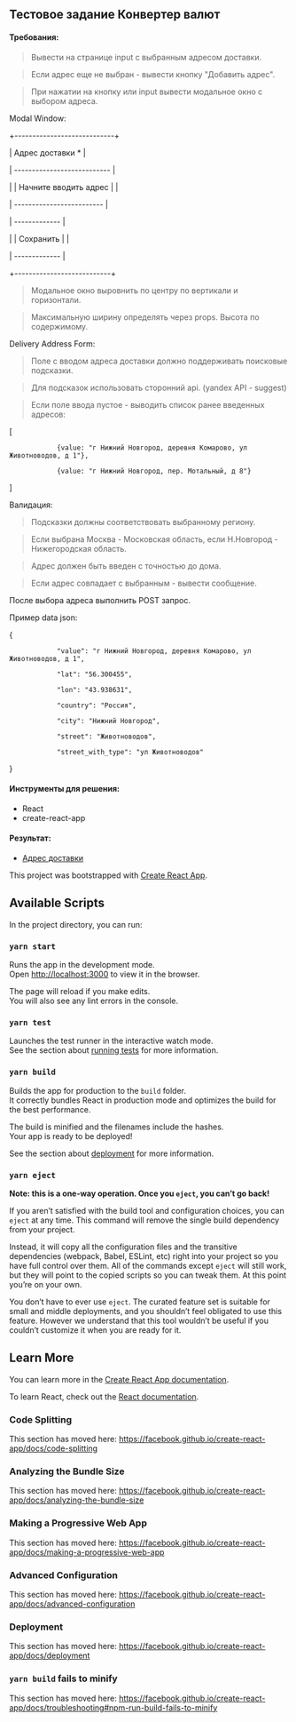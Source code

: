 ## Тестовое задание Конвертер валют

#### Требования:

> Вывести на странице input с выбранным адресом доставки.

> Если адрес еще не выбран - вывести кнопку "Добавить адрес".

 

> При нажатии на кнопку или input вывести модальное окно с выбором адреса.

 

Modal Window:

+----------------------------+

| Адрес доставки *          |

| --------------------------- |

| | Начните вводить адрес | |

| ------------------------- |

| -------------             |

| | Сохранить |             |

| -------------             |

+---------------------------+

 

> Модальное окно выровнить по центру по вертикали и горизонтали.

> Максимальную ширину определять через props. Высота по содержимому.

 

Delivery Address Form:

> Поле с вводом адреса доставки должно поддерживать поисковые подсказки.

> Для подсказок использовать сторонний api. (yandex API - suggest)

> Если поле ввода пустое - выводить список ранее введенных адресов:

[

                {value: "г Нижний Новгород, деревня Комарово, ул Животноводов, д 1"},

                {value: "г Нижний Новгород, пер. Мотальный, д 8"}

]

 

Валидация:

> Подсказки должны соответствовать выбранному региону.

> Если выбрана Москва - Московская область, если Н.Новгород - Нижегородская область.

> Адрес должен быть введен с точностью до дома.

> Если адрес совпадает с выбранным - вывести сообщение.

 

После выбора адреса выполнить POST запрос.

Пример data json:

{

                "value": "г Нижний Новгород, деревня Комарово, ул Животноводов, д 1",

                "lat": "56.300455",

                "lon": "43.938631",

                "country": "Россия",

                "city": "Нижний Новгород",

                "street": "Животноводов",

                "street_with_type": "ул Животноводов"

}

#### Инструменты для решения:

- React
- create-react-app


#### Результат:
- [Адрес доставки](https://2mt2m.csb.app/)

This project was bootstrapped with [Create React App](https://github.com/facebook/create-react-app).

## Available Scripts

In the project directory, you can run:

### `yarn start`

Runs the app in the development mode.<br />
Open [http://localhost:3000](http://localhost:3000) to view it in the browser.

The page will reload if you make edits.<br />
You will also see any lint errors in the console.

### `yarn test`

Launches the test runner in the interactive watch mode.<br />
See the section about [running tests](https://facebook.github.io/create-react-app/docs/running-tests) for more information.

### `yarn build`

Builds the app for production to the `build` folder.<br />
It correctly bundles React in production mode and optimizes the build for the best performance.

The build is minified and the filenames include the hashes.<br />
Your app is ready to be deployed!

See the section about [deployment](https://facebook.github.io/create-react-app/docs/deployment) for more information.

### `yarn eject`

**Note: this is a one-way operation. Once you `eject`, you can’t go back!**

If you aren’t satisfied with the build tool and configuration choices, you can `eject` at any time. This command will remove the single build dependency from your project.

Instead, it will copy all the configuration files and the transitive dependencies (webpack, Babel, ESLint, etc) right into your project so you have full control over them. All of the commands except `eject` will still work, but they will point to the copied scripts so you can tweak them. At this point you’re on your own.

You don’t have to ever use `eject`. The curated feature set is suitable for small and middle deployments, and you shouldn’t feel obligated to use this feature. However we understand that this tool wouldn’t be useful if you couldn’t customize it when you are ready for it.

## Learn More

You can learn more in the [Create React App documentation](https://facebook.github.io/create-react-app/docs/getting-started).

To learn React, check out the [React documentation](https://reactjs.org/).

### Code Splitting

This section has moved here: https://facebook.github.io/create-react-app/docs/code-splitting

### Analyzing the Bundle Size

This section has moved here: https://facebook.github.io/create-react-app/docs/analyzing-the-bundle-size

### Making a Progressive Web App

This section has moved here: https://facebook.github.io/create-react-app/docs/making-a-progressive-web-app

### Advanced Configuration

This section has moved here: https://facebook.github.io/create-react-app/docs/advanced-configuration

### Deployment

This section has moved here: https://facebook.github.io/create-react-app/docs/deployment

### `yarn build` fails to minify

This section has moved here: https://facebook.github.io/create-react-app/docs/troubleshooting#npm-run-build-fails-to-minify
